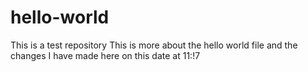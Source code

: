# hello-world
This is a test repository
This is more about the hello world file and the changes I have made here on this date at 11:!7
